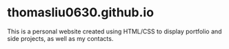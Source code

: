 # thomasliu0630.github.io
This is a personal website created using HTML/CSS to display portfolio and side projects, as well as my contacts.
